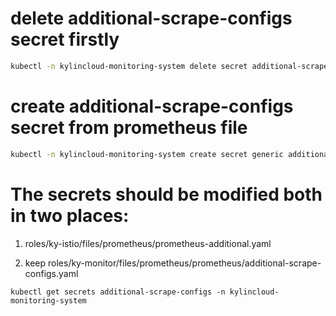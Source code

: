 # delete additional-scrape-configs secret firstly

```bash
kubectl -n kylincloud-monitoring-system delete secret additional-scrape-configs
```

# create additional-scrape-configs secret from prometheus file

```bash
kubectl -n kylincloud-monitoring-system create secret generic additional-scrape-configs --from-file=prometheus-additional.yaml
```

# The secrets should be modified both in two places:

1. roles/ky-istio/files/prometheus/prometheus-additional.yaml

2. keep roles/ky-monitor/files/prometheus/prometheus/additional-scrape-configs.yaml

`kubectl get secrets additional-scrape-configs -n kylincloud-monitoring-system`

